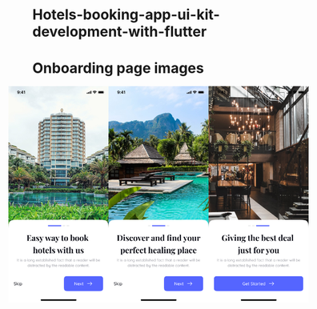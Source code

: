 # Hotels-booking-app-ui-kit-development-with-flutter
# Onboarding page images
<div style="display: flex; justify-content: center;">
  <img src="https://raw.githubusercontent.com/vahdettinA/Hotels-booking-app-ui-kit-development-with-flutter/7e40cc40d57ed34089ba87f696f39410c9576664/ui_design_image/onboarding_image1.png" alt="Resim Açıklaması" width="200">
  <img src="https://raw.githubusercontent.com/vahdettinA/Hotels-booking-app-ui-kit-development-with-flutter/7e40cc40d57ed34089ba87f696f39410c9576664/ui_design_image/onboarding_image2.png" alt="Resim Açıklaması" width="200">
  <img src="https://raw.githubusercontent.com/vahdettinA/Hotels-booking-app-ui-kit-development-with-flutter/7e40cc40d57ed34089ba87f696f39410c9576664/ui_design_image/onboarding_image3.png" alt="Resim Açıklaması" width="200">
</div>
